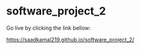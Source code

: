 # software_project_2

Go live by clicking the link bellow: 

https://saadkamal219.github.io/software_project_2/
